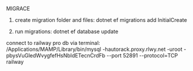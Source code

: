 
MIGRACE
1. create migration folder and files:
dotnet ef migrations add InitialCreate

2. run migrations:
dotnet ef database update


connect to railway pro db via terminal:
/Applications/MAMP/Library/bin/mysql -hautorack.proxy.rlwy.net -uroot -pbysVuGledWvygfefHsNbIdETecnCrdFb --port 52891 --protocol=TCP railway


